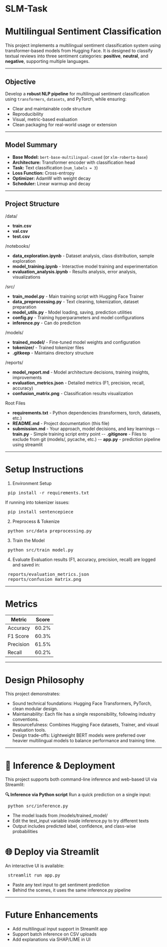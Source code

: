 # SLM-Task

# Multilingual Sentiment Classification

This project implements a multilingual sentiment classification system using transformer-based models from Hugging Face. It is designed to classify textual reviews into three sentiment categories: **positive**, **neutral**, and **negative**, supporting multiple languages.

---

##  Objective

Develop a **robust NLP pipeline** for multilingual sentiment classification using `transformers`, `datasets`, and PyTorch, while ensuring:

- Clear and maintainable code structure
- Reproducibility
- Visual, metric-based evaluation
- Clean packaging for real-world usage or extension

---

##  Model Summary

- **Base Model:** `bert-base-multilingual-cased` (or `xlm-roberta-base`)
- **Architecture:** Transformer encoder with classification head
- **Task:** Text classification (`num_labels = 3`)
- **Loss Function:** Cross-entropy
- **Optimizer:** AdamW with weight decay
- **Scheduler:** Linear warmup and decay
  
---


##  Project Structure

/data/
- **train.csv**
- **val.csv**
- **test.csv**

/notebooks/
- **data_exploration.ipynb** - Dataset analysis, class distribution, sample exploration
- **model_training.ipynb** - Interactive model training and experimentation
- **evaluation_analysis.ipynb** - Results analysis, error analysis, visualizations

/src/
- **train_model.py** - Main training script with Hugging Face Trainer
- **data_preprocessing.py** - Text cleaning, tokenization, dataset preparation
- **model_utils.py** - Model loading, saving, prediction utilities
- **config.py** - Training hyperparameters and model configurations
- **inference.py** - Can do prediction

/models/
- **trained_model/** - Fine-tuned model weights and configuration
- **tokenizer/** - Trained tokenizer files
- **.gitkeep** - Maintains directory structure

/reports/
- **model_report.md** - Model architecture decisions, training insights, improvements
- **evaluation_metrics.json** - Detailed metrics (F1, precision, recall, accuracy)
- **confusion_matrix.png** - Classification results visualization

Root Files
- **requirements.txt** - Python dependencies (transformers, torch, datasets, etc.)
- **README.md** - Project documentation (this file)
- **submission.md** - Your approach, model decisions, and key learnings
-- **train.py** - Simple training script entry point
-- **.gitignore** - Files to exclude from git (models/, pycache, etc.)
-- **app.py** - prediction pipeline using streamlit
---

#  Setup Instructions
1. Environment Setup
<pre> pip install -r requirements.txt </pre>

If running into tokenizer issues:
<pre> pip install sentencepiece </pre>

2. Preprocess & Tokenize
<pre> python src/data_preprocessing.py </pre>

3. Train the Model
<pre> python src/train_model.py </pre>

4. Evaluate
Evaluation results (F1, accuracy, precision, recall) are logged and saved in:
<pre> reports/evaluation_metrics.json
 reports/confusion_matrix.png </pre>

---

#  Metrics 
| Metric    | Score |
| --------- | ----- |
| Accuracy  | 60.2% |
| F1 Score  | 60.3% |
| Precision | 61.5% |
| Recall    | 60.2% |

--- 

#  Design Philosophy
This project demonstrates:

- Sound technical foundations: Hugging Face Transformers, PyTorch, clean modular design.
- Maintainability: Each file has a single responsibility, following industry conventions.
- Resourcefulness: Combines Hugging Face datasets, Trainer, and visual evaluation tools.
- Design trade-offs: Lightweight BERT models were preferred over heavier multilingual models to balance performance and training time.

---

# 🚀 Inference & Deployment
This project supports both command-line inference and web-based UI via Streamlit:

**🔍 Inference via Python script**
Run a quick prediction on a single input:
<pre> python src/inference.py </pre>
- The model loads from /models/trained_model/
- Edit the test_input variable inside inference.py to try different texts
- Output includes predicted label, confidence, and class-wise probabilities

# 🌐 Deploy via Streamlit
An interactive UI is available:
<pre> streamlit run app.py </pre>
- Paste any text input to get sentiment prediction
- Behind the scenes, it uses the same inference.py pipeline

---

#  Future Enhancements
- Add multilingual input support in Streamlit app
- Support batch inference on CSV uploads
- Add explanations via SHAP/LIME in UI

